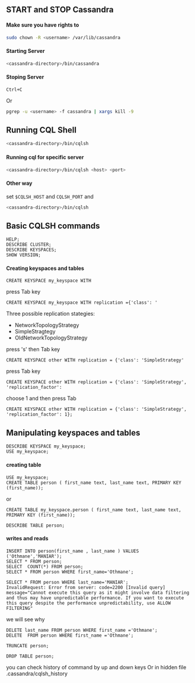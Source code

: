 ## START and STOP Cassandra 

#### Make sure you have rights to 
```sh
sudo chown -R <username> /var/lib/cassandra
```
#### Starting Server
```sh
<cassandra-directory>/bin/cassandra 
```
#### Stoping Server
```
Ctrl+C 
```
Or
```sh
pgrep -u <username> -f cassandra | xargs kill -9
```

## Running CQL Shell
```sh
<cassandra-directory>/bin/cqlsh
```
#### Running cql for specific server 
```sh
<cassandra-directory>/bin/cqlsh <host> <port>
```
#### Other way 

set `$CQLSH_HOST` and `CQLSH_PORT`
and 
```sh
<cassandra-directory>/bin/cqlsh 
```

## Basic CQLSH commands
```
HELP;
DESCRIBE CLUSTER;
DESCRIBE KEYSPACES;
SHOW VERSION;
```

#### Creating keyspaces and tables
```
CREATE KEYSPACE my_keyspace WITH 
```
 press Tab key
```
CREATE KEYSPACE my_keyspace WITH replication ={'class': '
```
Three possible replication stategies: 
  - NetworkTopologyStrategy
  - SimpleStragtegy
  - OldNetworkTopologyStrategy

press 's' then Tab key
```
CREATE KEYSPACE other WITH replication = {'class': 'SimpleStrategy' 
```
press Tab key
```
CREATE KEYSPACE other WITH replication = {'class': 'SimpleStrategy', 'replication_factor': 
```
choose 1 and then press Tab 
 
```
CREATE KEYSPACE other WITH replication = {'class': 'SimpleStrategy', 'replication_factor': 1};
```

## Manipulating keyspaces and tables

```
DESCRIBE KEYSPACE my_keyspace;
USE my_keyspace;
```

#### creating table
```
USE my_keyspace;
CREATE TABLE person ( first_name text, last_name text, PRIMARY KEY (first_name));
```
or 
```
CREATE TABLE my_keyspace.person ( first_name text, last_name text, PRIMARY KEY (first_name));
```

```
DESCRIBE TABLE person;
```



#### writes and reads 
```
INSERT INTO person(first_name , last_name ) VALUES ('Othmane','MANIAR');
SELECT * FROM person;
SELECT  COUNT(*) FROM person;
SELECT * FROM person WHERE first_name='Othmane';
```
```
SELECT * FROM person WHERE last_name='MANIAR';
InvalidRequest: Error from server: code=2200 [Invalid query] message="Cannot execute this query as it might involve data filtering and thus may have unpredictable performance. If you want to execute this query despite the performance unpredictability, use ALLOW FILTERING"
```
we will see why

```
DELETE last_name FROM person WHERE first_name ='Othmane';
DELETE  FROM person WHERE first_name ='Othmane';
```
```
TRUNCATE person;
```
```
DROP TABLE person;
```

you can check history of command by up and down keys
Or in hidden file .cassandra/cqlsh_history
